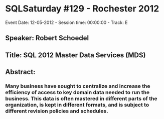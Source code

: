 # SQLSaturday #129 - Rochester 2012
Event Date: 12-05-2012 - Session time: 00:00:00 - Track: E
## Speaker: Robert Schoedel
## Title: SQL 2012 Master Data Services (MDS)
## Abstract:
### Many business have sought to centralize and increase the efficiency of access to key domain data needed to run the business.  This data is often mastered in different parts of the organization, is kept in different formats, and is subject to different revision policies and schedules.
